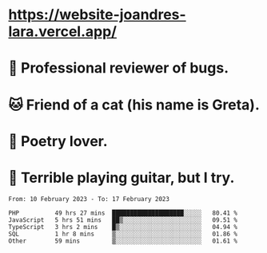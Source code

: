 # https://website-joandres-lara.vercel.app/
# 🐛 Professional reviewer of bugs.
# 🐱 Friend of a cat (his name is Greta).
# 📜 Poetry lover.
# 🎸 Terrible playing guitar, but I try.

<!--START_SECTION:waka-->

```text
From: 10 February 2023 - To: 17 February 2023

PHP          49 hrs 27 mins  ████████████████████░░░░░   80.41 %
JavaScript   5 hrs 51 mins   ██▒░░░░░░░░░░░░░░░░░░░░░░   09.51 %
TypeScript   3 hrs 2 mins    █▒░░░░░░░░░░░░░░░░░░░░░░░   04.94 %
SQL          1 hr 8 mins     ▒░░░░░░░░░░░░░░░░░░░░░░░░   01.86 %
Other        59 mins         ▒░░░░░░░░░░░░░░░░░░░░░░░░   01.61 %
```

<!--END_SECTION:waka-->
